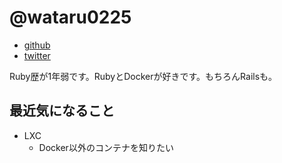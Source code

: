 # @wataru0225

* [github](https://github.com/wataru0225)
* [twitter](https://twitter.com/aild_arch_bfmv)

Ruby歴が1年弱です。RubyとDockerが好きです。もちろんRailsも。

## 最近気になること

* LXC
  * Docker以外のコンテナを知りたい
